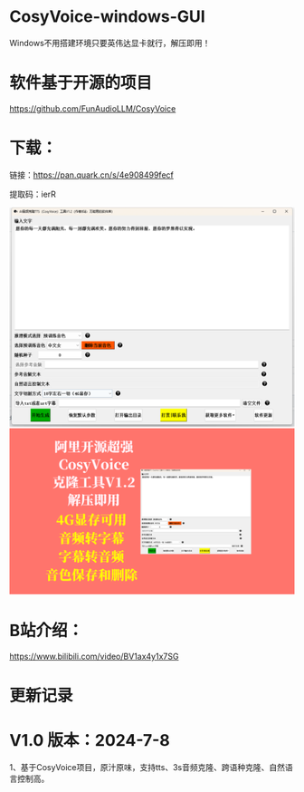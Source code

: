 # CosyVoice-windows-GUI
Windows不用搭建环境只要英伟达显卡就行，解压即用！

# 软件基于开源的项目
https://github.com/FunAudioLLM/CosyVoice

 
# 下载：

链接：https://pan.quark.cn/s/4e908499fecf  

提取码：ierR


 ![image](https://github.com/zhaoyun0071/CosyVoice-windows-GUI/blob/main/1.png)
 ![image](https://github.com/zhaoyun0071/CosyVoice-windows-GUI/blob/main/2.png)
 
# B站介绍：
https://www.bilibili.com/video/BV1ax4y1x7SG

# 更新记录

# V1.0 版本：2024-7-8

1、基于CosyVoice项目，原汁原味，支持tts、3s音频克隆、跨语种克隆、自然语言控制高。
